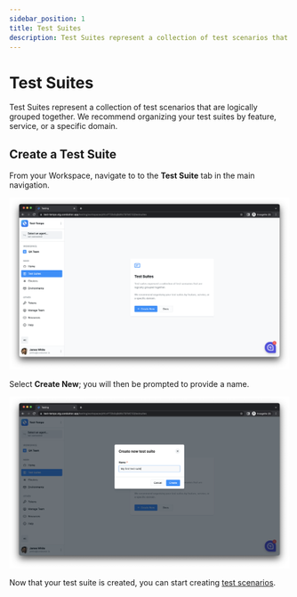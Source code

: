 ```yaml
---
sidebar_position: 1
title: Test Suites
description: Test Suites represent a collection of test scenarios that are logically grouped together.
---
```


# Test Suites

Test Suites represent a collection of test scenarios that are logically grouped together. We recommend organizing your test suites by feature, service, or a specific domain.

## Create a Test Suite

From your Workspace, navigate to to the **Test Suite** tab in the main navigation.

![](<../../assets/image (9).png>)

Select **Create New**; you will then be prompted to provide a name.&#x20;

![](<../../assets/image (2) (1) (1).png>)

Now that your test suite is created, you can start creating [test scenarios](test-scenarios).

